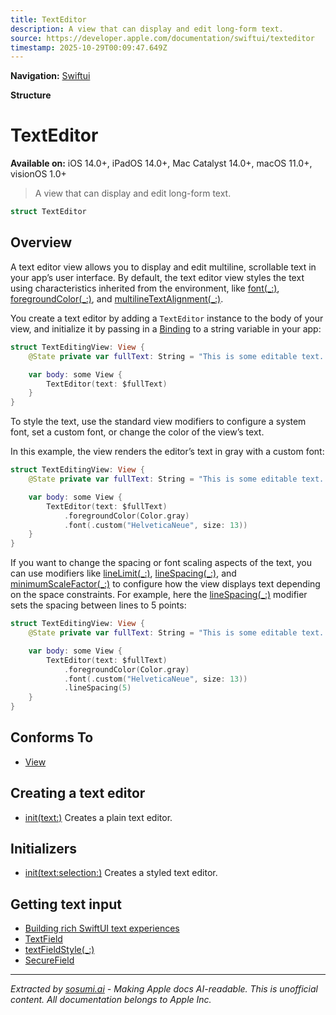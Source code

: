 ```yaml
---
title: TextEditor
description: A view that can display and edit long-form text.
source: https://developer.apple.com/documentation/swiftui/texteditor
timestamp: 2025-10-29T00:09:47.649Z
---
```


**Navigation:** [Swiftui](/documentation/swiftui)

**Structure**

# TextEditor

**Available on:** iOS 14.0+, iPadOS 14.0+, Mac Catalyst 14.0+, macOS 11.0+, visionOS 1.0+

> A view that can display and edit long-form text.

```swift
struct TextEditor
```

## Overview

A text editor view allows you to display and edit multiline, scrollable text in your app’s user interface. By default, the text editor view styles the text using characteristics inherited from the environment, like [font(_:)](/documentation/swiftui/view/font(_:)), [foregroundColor(_:)](/documentation/swiftui/view/foregroundcolor(_:)), and [multilineTextAlignment(_:)](/documentation/swiftui/view/multilinetextalignment(_:)).

You create a text editor by adding a `TextEditor` instance to the body of your view, and initialize it by passing in a [Binding](/documentation/swiftui/binding) to a string variable in your app:

```swift
struct TextEditingView: View {
    @State private var fullText: String = "This is some editable text..."

    var body: some View {
        TextEditor(text: $fullText)
    }
}
```

To style the text, use the standard view modifiers to configure a system font, set a custom font, or change the color of the view’s text.

In this example, the view renders the editor’s text in gray with a custom font:

```swift
struct TextEditingView: View {
    @State private var fullText: String = "This is some editable text..."

    var body: some View {
        TextEditor(text: $fullText)
            .foregroundColor(Color.gray)
            .font(.custom("HelveticaNeue", size: 13))
    }
}
```

If you want to change the spacing or font scaling aspects of the text, you can use modifiers like [lineLimit(_:)](/documentation/swiftui/view/linelimit(_:)), [lineSpacing(_:)](/documentation/swiftui/view/linespacing(_:)), and [minimumScaleFactor(_:)](/documentation/swiftui/view/minimumscalefactor(_:)) to configure how the view displays text depending on the space constraints. For example, here the [lineSpacing(_:)](/documentation/swiftui/view/linespacing(_:)) modifier sets the spacing between lines to 5 points:

```swift
struct TextEditingView: View {
    @State private var fullText: String = "This is some editable text..."

    var body: some View {
        TextEditor(text: $fullText)
            .foregroundColor(Color.gray)
            .font(.custom("HelveticaNeue", size: 13))
            .lineSpacing(5)
    }
}
```

## Conforms To

- [View](/documentation/swiftui/view)

## Creating a text editor

- [init(text:)](/documentation/swiftui/texteditor/init(text:)) Creates a plain text editor.

## Initializers

- [init(text:selection:)](/documentation/swiftui/texteditor/init(text:selection:)) Creates a styled text editor.

## Getting text input

- [Building rich SwiftUI text experiences](/documentation/swiftui/building-rich-swiftui-text-experiences)
- [TextField](/documentation/swiftui/textfield)
- [textFieldStyle(_:)](/documentation/swiftui/view/textfieldstyle(_:))
- [SecureField](/documentation/swiftui/securefield)

---

*Extracted by [sosumi.ai](https://sosumi.ai) - Making Apple docs AI-readable.*
*This is unofficial content. All documentation belongs to Apple Inc.*
